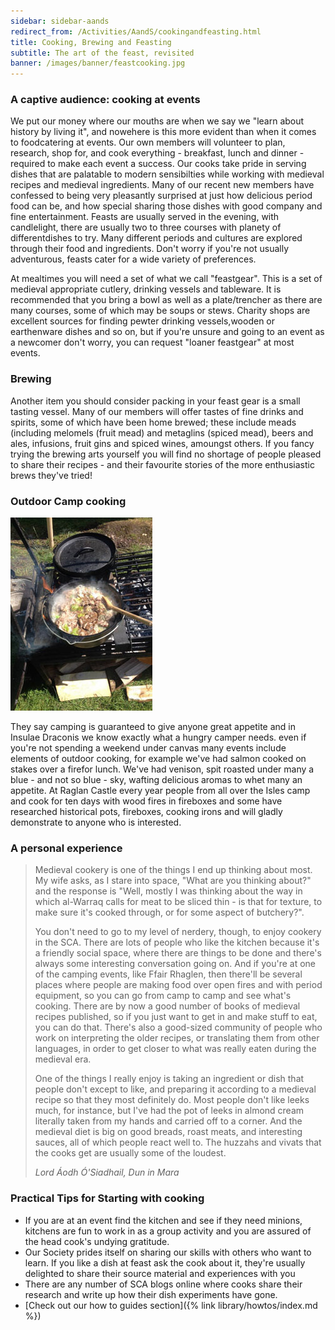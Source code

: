 ```yaml
---
sidebar: sidebar-aands
redirect_from: /Activities/AandS/cookingandfeasting.html
title: Cooking, Brewing and Feasting
subtitle: The art of the feast, revisited
banner: /images/banner/feastcooking.jpg
---
```


### A captive audience: cooking at events

We put our money where our mouths are when we say we &quot;learn about history by living it&quot;, and nowehere is this more evident than when it comes to foodcatering at events. Our own members will volunteer to plan, research, shop for, and cook everything - breakfast, lunch and dinner - required to make each event a success. Our cooks take pride in serving dishes that are  palatable to modern sensibilties while working with medieval recipes and medieval ingredients. Many of our recent new members have confessed to being very pleasantly surprised at just how delicious period food can be, and how special sharing those dishes with good company and fine entertainment.  Feasts are usually served in the evening, with candlelight, there are usually two to three courses with planety of differentdishes to try. Many different periods and cultures are explored through their food and ingredients. Don't worry if you're not usually adventurous, feasts cater for a wide variety of preferences.

At mealtimes you will need a set of what we call  &quot;feastgear&quot;. This is a set of medieval appropriate cutlery, drinking vessels and tableware. It is recommended that you bring a bowl as well as a plate/trencher as there are many courses, some of which may be soups or stews. Charity shops are excellent sources for finding pewter drinking vessels,wooden or earthenware dishes and so on, but if you're unsure and going to an event as a newcomer don't worry, you can request &quot;loaner feastgear&quot; at most events.

### Brewing 

Another item you should consider packing in your feast gear is a small tasting vessel. Many of our members will offer tastes of fine drinks and spirits, some of which have been home brewed; these include meads (including melomels (fruit mead) and metaglins (spiced mead), beers and ales, infusions, fruit gins and spiced wines, amoungst others. If you fancy trying the brewing arts yourself you will find no shortage of people pleased to share their recipes - and their favourite stories of the more enthusiastic brews they've tried!

### Outdoor Camp cooking 

<img src="/images/a-and-s/fireboxcook.jpg" class="rounded shadow float-md-end m-2" alt="Cooking on a firebox" />

They say camping is guaranteed to give anyone  great appetite and in Insulae Draconis we know exactly what a hungry camper needs. even if you're not spending a weekend under canvas many events include elements of outdoor cooking, for example we've had salmon cooked on stakes over a  firefor lunch. We've had venison, spit roasted under many a blue - and not so blue - sky, wafting delicious aromas  to whet many an appetite. At Raglan Castle every year people from all over the Isles camp and cook for ten days with wood fires in fireboxes and some have researched historical pots, fireboxes, cooking irons and will gladly demonstrate to anyone who is interested.  
 
### A personal experience

<blockquote class="testimonial">
<p>
  Medieval cookery is one of the things I end up thinking about most. My wife asks, as I stare into space, &quot;What are you thinking about?&quot; and the response is &quot;Well, mostly I was thinking about the way in which al-Warraq calls for meat to be sliced thin - is that for texture, to make sure it's cooked through, or for some aspect of butchery?&quot;.
</p>
<p>
  You don't need to go to my level of nerdery, though, to enjoy cookery in the SCA. There are lots of people who like the kitchen because it's a friendly social space, where there are things to be done and there's always some interesting conversation going on. And if you're at one of the camping events, like Ffair Rhaglen, then there'll be several places where people are making food over open fires and with period equipment, so you can go from camp to camp and see what's cooking. There are by now a good number of books of medieval recipes published, so if you just want to get in and make stuff to eat, you can do that. There's also a good-sized community of people who work on interpreting the older recipes, or translating them from other languages, in order to get closer to what was really eaten during the medieval era.
</p>
<p>
  One of the things I really enjoy is taking an ingredient or dish that people don't except to like, and preparing it according to a medieval recipe so that they most definitely do. Most people don't like leeks much, for instance, but I've had the pot of leeks in almond cream literally taken from my hands and carried off to a corner. And the medieval diet is big on good breads, roast meats, and interesting sauces, all of which people react well to. The huzzahs and vivats that the cooks get are usually some of the loudest.
</p>
<cite>
<span class="name">Lord Áodh Ó'Siadhail, Dun in Mara</span>
</cite>
</blockquote>

### Practical Tips for Starting with cooking


- If you are at an event find the kitchen and see if they need minions, kitchens are fun to work in as a group activity and you are assured of the head cook's undying gratitude. 
- Our Society prides itself  on sharing our skills  with others who want to learn. If you like a dish at feast ask the cook about it, they're usually delighted to share their source material and experiences with you
- There are any number of SCA blogs online where cooks share their research and write up how their dish experiments have gone.
- [Check out our how to guides section]({% link library/howtos/index.md %})
                          